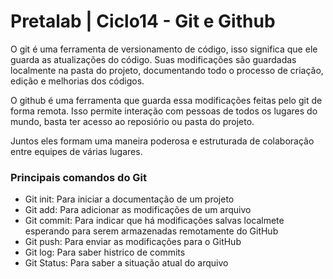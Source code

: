 # Pretalab | Ciclo14 - Git e Github

O git é uma ferramenta de versionamento de código, isso significa que ele guarda as atualizações do código. Suas modificações são guardadas localmente na pasta do projeto, documentando todo o processo de criação, edição e  melhorias dos códigos.

O github é uma ferramenta que guarda essa modificações feitas pelo git de forma remota. Isso permite interação com pessoas de todos os lugares do mundo, basta ter acesso ao reposiório ou pasta do projeto. 

Juntos eles formam uma maneira poderosa e estruturada de colaboração entre equipes de várias lugares.

### Principais comandos do Git

 - Git init: Para iniciar a documentação de um projeto
 - Git add: Para adicionar as modificações de um arquivo
 - Git commit: Para indicar que há modificações salvas localmete esperando para serem armazenadas remotamente do GitHub
 - Git push: Para enviar as modificações para o GitHub
 - Git log: Para saber  histrico de commits
 - Git Status: Para saber a situação atual do arquivo
 